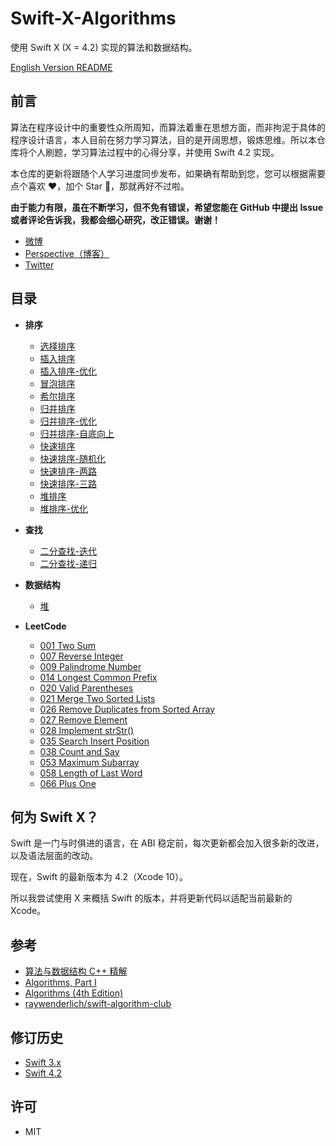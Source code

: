 # Swift-X-Algorithms

使用 Swift X (X = 4.2) 实现的算法和数据结构。

[English Version README](README.md)

## 前言

算法在程序设计中的重要性众所周知，而算法着重在思想方面，而非拘泥于具体的程序设计语言，本人目前在努力学习算法，目的是开阔思想，锻炼思维。所以本仓库将个人刷题，学习算法过程中的心得分享，并使用 Swift 4.2 实现。

本仓库的更新将跟随个人学习进度同步发布，如果确有帮助到您，您可以根据需要点个喜欢 ❤️，加个 Star 🌟，那就再好不过啦。

**由于能力有限，虽在不断学习，但不免有错误，希望您能在 GitHub 中提出 Issue 或者评论告诉我，我都会细心研究，改正错误。谢谢！**

- [微博](http://weibo.com/375975847)
- [Perspective（博客）](https://github.com/kingcos/Perspective)
- [Twitter](https://twitter.com/mmdadao)

## 目录

- **排序**
  - [选择排序](/Sort/01-SelectionSort)
  - [插入排序](/Sort/02-InsertionSort)
  - [插入排序-优化](/Sort/03-InsertionSort-Advanced)
  - [冒泡排序](/Sort/04-BubbleSort)
  - [希尔排序](/Sort/05-ShellSort)
  - [归并排序](/Sort/06-MergeSort)
  - [归并排序-优化](/Sort/07-MergeSort-Advanced)
  - [归并排序-自底向上](/Sort/08-MergeSort-BottomUp)
  - [快速排序](/Sort/09-QuickSort)
  - [快速排序-随机化](/Sort/10-QuickSort-Randomized)
  - [快速排序-两路](/Sort/11-QuickSort-2-Way)
  - [快速排序-三路](/Sort/12-QuickSort-3-Way)
  - [堆排序](/Sort/13-HeapSort)
  - [堆排序-优化](/Sort/14-HeapSort-Advanced)

- **查找**
  - [二分查找-迭代](/Search/01-BinarySearch-Iteratively)
  - [二分查找-递归](/Search/02-BinarySearch-Recursively)

- **数据结构**
  - [堆](/DataStructure/01-Heap)

- **LeetCode**
  - [001 Two Sum](/LeetCode/001-Two-Sum)
  - [007 Reverse Integer](/LeetCode/007-Reverse-Integer)
  - [009 Palindrome Number](/LeetCode/009-Palindrome-Number)
  - [014 Longest Common Prefix](/LeetCode/014-Longest-Common-Prefix)
  - [020 Valid Parentheses](/LeetCode/020-Valid-Parentheses)
  - [021 Merge Two Sorted Lists](/LeetCode/021-Merge-Two-Sorted-Lists)
  - [026 Remove Duplicates from Sorted Array](/LeetCode/026-Remove-Duplicates-from-Sorted-Array)
  - [027 Remove Element](/LeetCode/027-Remove-Element)
  - [028 Implement strStr()](/LeetCode/028-Implement-strStr())
  - [035 Search Insert Position](/LeetCode/035-Search-Insert-Position)
  - [038 Count and Say](/LeetCode/038-Count-and-Say)
  - [053 Maximum Subarray](/LeetCode/053-Maximum-Subarray)
  - [058 Length of Last Word](/LeetCode/058-Length-of-Last-Word)
  - [066 Plus One](/LeetCode/066-Plus-One)

## 何为 Swift X？

Swift 是一门与时俱进的语言，在 ABI 稳定前，每次更新都会加入很多新的改进，以及语法层面的改动。

现在，Swift 的最新版本为 4.2（Xcode 10）。

所以我尝试使用 X 来概括 Swift 的版本，并将更新代码以适配当前最新的 Xcode。

## 参考

- [算法与数据结构 C++ 精解](http://coding.imooc.com/class/71.html)
- [Algorithms, Part I](https://www.coursera.org/learn/introduction-to-algorithms)
- [Algorithms (4th Edition)](https://www.amazon.com/Algorithms-4th-Robert-Sedgewick/dp/032157351X/ref=sr_1_2?ie=UTF8&qid=1481002530&sr=8-2&keywords=algorithms)
- [raywenderlich/swift-algorithm-club](https://github.com/raywenderlich/swift-algorithm-club)

## 修订历史

- [Swift 3.x](https://github.com/kingcos/Swift-X-Algorithms/tree/swift_3.x)
- [Swift 4.2](https://github.com/kingcos/Swift-X-Algorithms/tree/master)

## 许可

- MIT
